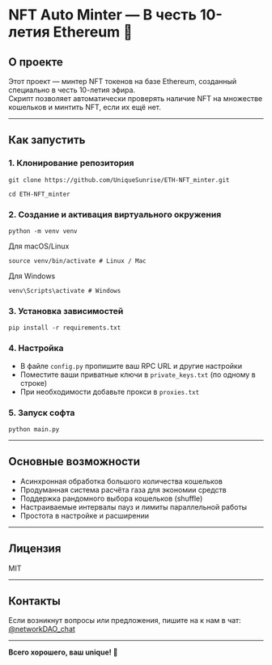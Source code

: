 # NFT Auto Minter — В честь 10-летия Ethereum 🎉

## О проекте

Этот проект — минтер NFT токенов на базе Ethereum, созданный специально в честь 10-летия эфира.  
Скрипт позволяет автоматически проверять наличие NFT на множестве кошельков и минтить NFT, если их ещё нет.

---

## Как запустить

### 1. Клонирование репозитория
```
git clone https://github.com/UniqueSunrise/ETH-NFT_minter.git
```
```
cd ETH-NFT_minter
```

### 2. Создание и активация виртуального окружения
```
python -m venv venv
```
Для macOS/Linux
``` 
source venv/bin/activate # Linux / Mac
```
Для Windows
```
venv\Scripts\activate # Windows
```


### 3. Установка зависимостей
```
pip install -r requirements.txt
```

### 4. Настройка
- В файле `config.py` пропишите ваш RPC URL и другие настройки
- Поместите ваши приватные ключи в `private_keys.txt` (по одному в строке)
- При необходимости добавьте прокси в `proxies.txt`


### 5. Запуск софта
```
python main.py
```


---

## Основные возможности

- Асинхронная обработка большого количества кошельков
- Продуманная система расчёта газа для экономии средств
- Поддержка рандомного выбора кошельков (shuffle)
- Настраиваемые интервалы пауз и лимиты параллельной работы
- Простота в настройке и расширении

---

## Лицензия

MIT

---

## Контакты

Если возникнут вопросы или предложения, пишите на к нам в чат: [@networkDAO_chat](https://t.me/networkDAO_chat)

---

**Всего хорошего, ваш unique! 🚀**





